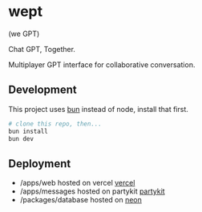 # wept

(we GPT)

Chat GPT, Together.

Multiplayer GPT interface for collaborative conversation.

## Development

This project uses [bun](https://bun.sh) instead of node, install that first.

```bash
# clone this repo, then...
bun install
bun dev
```

## Deployment

- /apps/web hosted on vercel [vercel](https://vercel.com)
- /apps/messages hosted on partykit [partykit](https://docs.partykit.io)
- /packages/database hosted on [neon](https://console.neon.tech/)
